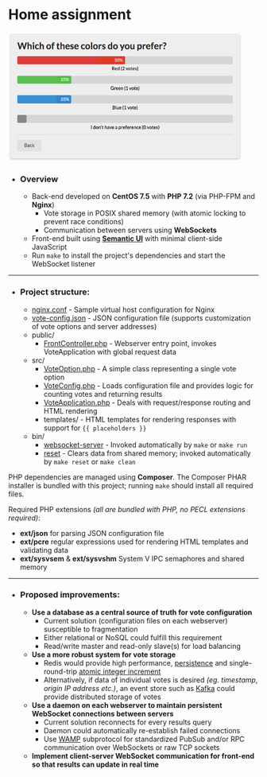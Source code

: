 # Home assignment

![screenshot](/screenshot.png)

* ### Overview
	* Back-end developed on __CentOS 7.5__ with __PHP 7.2__ (via PHP-FPM and __Nginx__)
		* Vote storage in POSIX shared memory (with atomic locking to prevent race conditions)
		* Communication between servers using __WebSockets__
	* Front-end built using [__Semantic UI__](https://semantic-ui.com/) with minimal client-side JavaScript
	* Run `make` to install the project's dependencies and start the WebSocket listener

------------------------------------------------------------------------------------

* ### Project structure:
	* [nginx.conf](/nginx.conf) - Sample virtual host configuration for Nginx
	* [vote-config.json](/vote-config.json) - JSON configuration file (supports customization of vote options and server addresses)
	* public/
		* [FrontController.php](/public/FrontController.php) - Webserver entry point, invokes VoteApplication with global request data
	* src/
		* [VoteOption.php](/src/VoteOption.php) - A simple class representing a single vote option
		* [VoteConfig.php](/src/VoteConfig.php) - Loads configuration file and provides logic for counting votes and returning results
		* [VoteApplication.php](/src/VoteApplication) - Deals with request/response routing and HTML rendering
		* templates/ - HTML templates for rendering responses with support for `{{ placeholders }}`
	* bin/
		* [websocket-server](/bin/websocket-server) - Invoked automatically by `make` or `make run`
		* [reset](/bin/reset) - Clears data from shared memory; invoked automatically by `make reset` or `make clean`

PHP dependencies are managed using __Composer__. The Composer PHAR installer is bundled with this project;
running `make` should install all required files.

Required PHP extensions _(all are bundled with PHP, no PECL extensions required)_:

* __ext/json__ for parsing JSON configuration file
* __ext/pcre__ regular expressions used for rendering HTML templates and validating data
* __ext/sysvsem__ & __ext/sysvshm__ System V IPC semaphores and shared memory

------------------------------------------------------------------------------------

* ### Proposed improvements:
	* __Use a database as a central source of truth for vote configuration__
		* Current solution (configuration files on each webserver) susceptible to fragmentation
		* Either relational or NoSQL could fulfill this requirement
		* Read/write master and read-only slave(s) for load balancing
	* __Use a more robust system for vote storage__
		* Redis would provide high performance, [persistence](https://redis.io/topics/persistence) and single-round-trip [atomic integer increment](https://redis.io/commands/incr)
		* Alternatively, if data of individual votes is desired _(eg. timestamp, origin IP address etc.)_, an event store such as [Kafka](https://kafka.apache.org/) could provide distributed storage of votes
	* __Use a daemon on each webserver to maintain persistent WebSocket connections between servers__
		* Current solution reconnects for every results query
		* Daemon could automatically re-establish failed connections
		* Use [WAMP](https://wamp-proto.org/) subprotocol for standardized PubSub and/or RPC communication over WebSockets or raw TCP sockets
	* __Implement client-server WebSocket communication for front-end so that results can update in real time__
